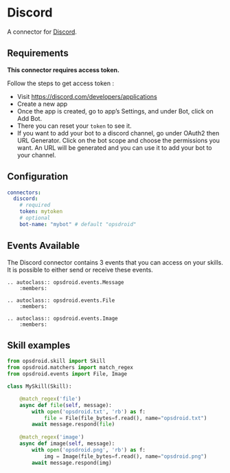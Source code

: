 # Discord

A connector for [Discord](https://discord.com/developers/docs/).

## Requirements

**This connector requires access token.**

Follow the steps to get access token :

 - Visit https://discord.com/developers/applications
 - Create a new app
 - Once the app is created, go to app’s Settings, and under Bot, click on Add Bot. 
 - There you can reset your `token` to see it.
 - If you want to add your bot to a discord channel, go under OAuth2 then URL Generator. Click on the bot scope and choose the permissions you want. An URL will be generated and you can use it to add your bot to your channel.

## Configuration

```yaml
connectors:
  discord:
    # required
    token: mytoken
    # optional
    bot-name: "mybot" # default "opsdroid"
```


## Events Available

The Discord connector contains 3 events that you can access on your skills. It is possible to either send or receive these events.

```eval_rst
.. autoclass:: opsdroid.events.Message
    :members:
```

```eval_rst
.. autoclass:: opsdroid.events.File
    :members:
```

```eval_rst
.. autoclass:: opsdroid.events.Image
    :members:
```


## Skill examples

```python
from opsdroid.skill import Skill
from opsdroid.matchers import match_regex
from opsdroid.events import File, Image

class MySkill(Skill):

    @match_regex('file')
    async def file(self, message):
        with open('opsdroid.txt', 'rb') as f:
            file = File(file_bytes=f.read(), name="opsdroid.txt")
        await message.respond(file)
    
    @match_regex('image')
    async def image(self, message):
        with open('opsdroid.png', 'rb') as f:
            img = Image(file_bytes=f.read(), name="opsdroid.png")
        await message.respond(img)
```
